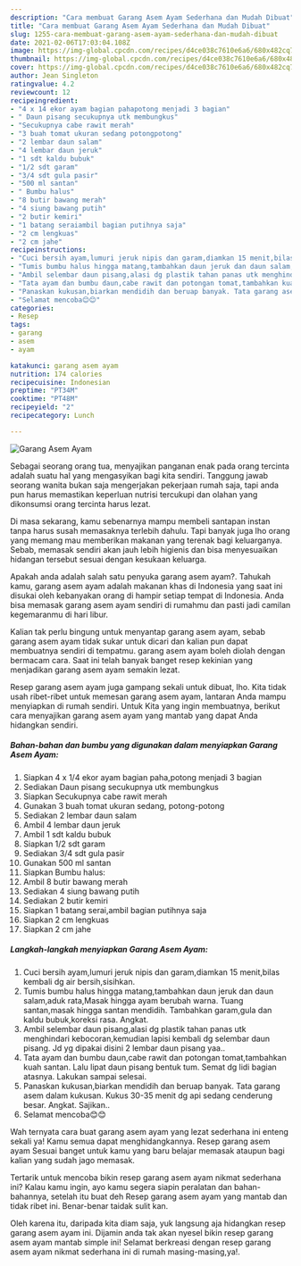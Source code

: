 ```yaml
---
description: "Cara membuat Garang Asem Ayam Sederhana dan Mudah Dibuat"
title: "Cara membuat Garang Asem Ayam Sederhana dan Mudah Dibuat"
slug: 1255-cara-membuat-garang-asem-ayam-sederhana-dan-mudah-dibuat
date: 2021-02-06T17:03:04.108Z
image: https://img-global.cpcdn.com/recipes/d4ce038c7610e6a6/680x482cq70/garang-asem-ayam-foto-resep-utama.jpg
thumbnail: https://img-global.cpcdn.com/recipes/d4ce038c7610e6a6/680x482cq70/garang-asem-ayam-foto-resep-utama.jpg
cover: https://img-global.cpcdn.com/recipes/d4ce038c7610e6a6/680x482cq70/garang-asem-ayam-foto-resep-utama.jpg
author: Jean Singleton
ratingvalue: 4.2
reviewcount: 12
recipeingredient:
- "4 x 14 ekor ayam bagian pahapotong menjadi 3 bagian"
- " Daun pisang secukupnya utk membungkus"
- "Secukupnya cabe rawit merah"
- "3 buah tomat ukuran sedang potongpotong"
- "2 lembar daun salam"
- "4 lembar daun jeruk"
- "1 sdt kaldu bubuk"
- "1/2 sdt garam"
- "3/4 sdt gula pasir"
- "500 ml santan"
- " Bumbu halus"
- "8 butir bawang merah"
- "4 siung bawang putih"
- "2 butir kemiri"
- "1 batang seraiambil bagian putihnya saja"
- "2 cm lengkuas"
- "2 cm jahe"
recipeinstructions:
- "Cuci bersih ayam,lumuri jeruk nipis dan garam,diamkan 15 menit,bilas kembali dg air bersih,sisihkan."
- "Tumis bumbu halus hingga matang,tambahkan daun jeruk dan daun salam,aduk rata,Masak hingga ayam berubah warna. Tuang santan,masak hingga santan mendidih. Tambahkan garam,gula dan kaldu bubuk,koreksi rasa. Angkat."
- "Ambil selembar daun pisang,alasi dg plastik tahan panas utk menghindari kebocoran,kemudian lapisi kembali dg selembar daun pisang. Jd yg dipakai disini 2 lembar daun pisang yaa.."
- "Tata ayam dan bumbu daun,cabe rawit dan potongan tomat,tambahkan kuah santan. Lalu lipat daun pisang bentuk tum. Semat dg lidi bagian atasnya. Lakukan sampai selesai."
- "Panaskan kukusan,biarkan mendidih dan beruap banyak. Tata garang asem dalam kukusan. Kukus 30-35 menit dg api sedang cenderung besar. Angkat. Sajikan.."
- "Selamat mencoba😊😊"
categories:
- Resep
tags:
- garang
- asem
- ayam

katakunci: garang asem ayam 
nutrition: 174 calories
recipecuisine: Indonesian
preptime: "PT34M"
cooktime: "PT48M"
recipeyield: "2"
recipecategory: Lunch

---
```



![Garang Asem Ayam](https://img-global.cpcdn.com/recipes/d4ce038c7610e6a6/680x482cq70/garang-asem-ayam-foto-resep-utama.jpg)

Sebagai seorang orang tua, menyajikan panganan enak pada orang tercinta adalah suatu hal yang mengasyikan bagi kita sendiri. Tanggung jawab seorang  wanita bukan saja mengerjakan pekerjaan rumah saja, tapi anda pun harus memastikan keperluan nutrisi tercukupi dan olahan yang dikonsumsi orang tercinta harus lezat.

Di masa  sekarang, kamu sebenarnya mampu membeli santapan instan tanpa harus susah memasaknya terlebih dahulu. Tapi banyak juga lho orang yang memang mau memberikan makanan yang terenak bagi keluarganya. Sebab, memasak sendiri akan jauh lebih higienis dan bisa menyesuaikan hidangan tersebut sesuai dengan kesukaan keluarga. 



Apakah anda adalah salah satu penyuka garang asem ayam?. Tahukah kamu, garang asem ayam adalah makanan khas di Indonesia yang saat ini disukai oleh kebanyakan orang di hampir setiap tempat di Indonesia. Anda bisa memasak garang asem ayam sendiri di rumahmu dan pasti jadi camilan kegemaranmu di hari libur.

Kalian tak perlu bingung untuk menyantap garang asem ayam, sebab garang asem ayam tidak sukar untuk dicari dan kalian pun dapat membuatnya sendiri di tempatmu. garang asem ayam boleh diolah dengan bermacam cara. Saat ini telah banyak banget resep kekinian yang menjadikan garang asem ayam semakin lezat.

Resep garang asem ayam juga gampang sekali untuk dibuat, lho. Kita tidak usah ribet-ribet untuk memesan garang asem ayam, lantaran Anda mampu menyiapkan di rumah sendiri. Untuk Kita yang ingin membuatnya, berikut cara menyajikan garang asem ayam yang mantab yang dapat Anda hidangkan sendiri.

<!--inarticleads1-->

##### Bahan-bahan dan bumbu yang digunakan dalam menyiapkan Garang Asem Ayam:

1. Siapkan 4 x 1/4 ekor ayam bagian paha,potong menjadi 3 bagian
1. Sediakan  Daun pisang secukupnya utk membungkus
1. Siapkan Secukupnya cabe rawit merah
1. Gunakan 3 buah tomat ukuran sedang, potong-potong
1. Sediakan 2 lembar daun salam
1. Ambil 4 lembar daun jeruk
1. Ambil 1 sdt kaldu bubuk
1. Siapkan 1/2 sdt garam
1. Sediakan 3/4 sdt gula pasir
1. Gunakan 500 ml santan
1. Siapkan  Bumbu halus:
1. Ambil 8 butir bawang merah
1. Sediakan 4 siung bawang putih
1. Sediakan 2 butir kemiri
1. Siapkan 1 batang serai,ambil bagian putihnya saja
1. Siapkan 2 cm lengkuas
1. Siapkan 2 cm jahe




<!--inarticleads2-->

##### Langkah-langkah menyiapkan Garang Asem Ayam:

1. Cuci bersih ayam,lumuri jeruk nipis dan garam,diamkan 15 menit,bilas kembali dg air bersih,sisihkan.
1. Tumis bumbu halus hingga matang,tambahkan daun jeruk dan daun salam,aduk rata,Masak hingga ayam berubah warna. Tuang santan,masak hingga santan mendidih. Tambahkan garam,gula dan kaldu bubuk,koreksi rasa. Angkat.
1. Ambil selembar daun pisang,alasi dg plastik tahan panas utk menghindari kebocoran,kemudian lapisi kembali dg selembar daun pisang. Jd yg dipakai disini 2 lembar daun pisang yaa..
1. Tata ayam dan bumbu daun,cabe rawit dan potongan tomat,tambahkan kuah santan. Lalu lipat daun pisang bentuk tum. Semat dg lidi bagian atasnya. Lakukan sampai selesai.
1. Panaskan kukusan,biarkan mendidih dan beruap banyak. Tata garang asem dalam kukusan. Kukus 30-35 menit dg api sedang cenderung besar. Angkat. Sajikan..
1. Selamat mencoba😊😊




Wah ternyata cara buat garang asem ayam yang lezat sederhana ini enteng sekali ya! Kamu semua dapat menghidangkannya. Resep garang asem ayam Sesuai banget untuk kamu yang baru belajar memasak ataupun bagi kalian yang sudah jago memasak.

Tertarik untuk mencoba bikin resep garang asem ayam nikmat sederhana ini? Kalau kamu ingin, ayo kamu segera siapin peralatan dan bahan-bahannya, setelah itu buat deh Resep garang asem ayam yang mantab dan tidak ribet ini. Benar-benar taidak sulit kan. 

Oleh karena itu, daripada kita diam saja, yuk langsung aja hidangkan resep garang asem ayam ini. Dijamin anda tak akan nyesel bikin resep garang asem ayam mantab simple ini! Selamat berkreasi dengan resep garang asem ayam nikmat sederhana ini di rumah masing-masing,ya!.

